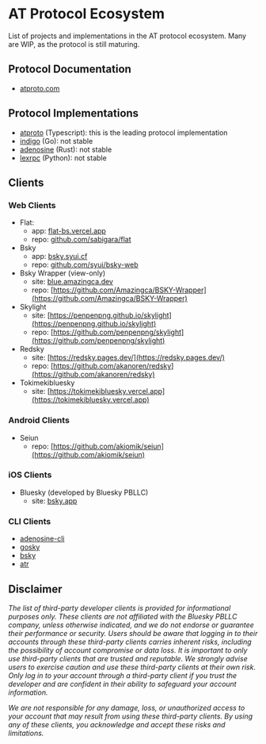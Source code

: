 # AT Protocol Ecosystem

List of projects and implementations in the AT protocol ecosystem. Many are WIP, as the protocol is still maturing. 

## Protocol Documentation 

- [atproto.com](https://atproto.com/docs)

## Protocol Implementations 

- [atproto](https://github.com/bluesky-social/atproto) (Typescript): this is the leading protocol implementation 
- [indigo](https://github.com/bluesky-social/indigo) (Go): not stable 
- [adenosine](https://gitlab.com/bnewbold/adenosine) (Rust): not stable
- [lexrpc](https://github.com/snarfed/lexrpc) (Python): not stable


## Clients

### Web Clients

- Flat: 
  - app: [flat-bs.vercel.app](https://flat-bs.vercel.app)
  - repo: [github.com/sabigara/flat](github.com/sabigara/flat)
- Bsky
  - app: [bsky.syui.cf](https://bsky.syui.cf)
  - repo: [github.com/syui/bsky-web](github.com/syui/bsky-web)
- Bsky Wrapper (view-only)
  - site: [blue.amazingca.dev](https://blue.amazingca.dev)
  - repo: [https://github.com/Amazingca/BSKY-Wrapper](https://github.com/Amazingca/BSKY-Wrapper)
- Skylight
  - site: [https://penpenpng.github.io/skylight](https://penpenpng.github.io/skylight)
  - repo: [https://github.com/penpenpng/skylight](https://github.com/penpenpng/skylight)
- Redsky
  - site: [https://redsky.pages.dev/](https://redsky.pages.dev/)
  - repo: [https://github.com/akanoren/redsky](https://github.com/akanoren/redsky)
- Tokimekibluesky
  - site: [https://tokimekibluesky.vercel.app](https://tokimekibluesky.vercel.app)
  
### Android Clients

- Seiun
  - repo: [https://github.com/akiomik/seiun](https://github.com/akiomik/seiun)
  
### iOS Clients

- Bluesky (developed by Bluesky PBLLC)
  - site: [bsky.app](bsky.app)

### CLI Clients

- [adenosine-cli](https://gitlab.com/bnewbold/adenosine/-/blob/main/adenosine-cli/README.md)
- [gosky](https://github.com/bluesky-social/indigo/tree/main/cmd/gosky)
- [bsky](https://github.com/mattn/bsky)
- [atr](https://github.com/syui/atr)

## Disclaimer

*The list of third-party developer clients is provided for informational purposes only. These clients are not affiliated with the Bluesky PBLLC company, unless otherwise indicated, and we do not endorse or guarantee their performance or security. Users should be aware that logging in to their accounts through these third-party clients carries inherent risks, including the possibility of account compromise or data loss. It is important to only use third-party clients that are trusted and reputable. We strongly advise users to exercise caution and use these third-party clients at their own risk. Only log in to your account through a third-party client if you trust the developer and are confident in their ability to safeguard your account information.*

*We are not responsible for any damage, loss, or unauthorized access to your account that may result from using these third-party clients. By using any of these clients, you acknowledge and accept these risks and limitations.*



